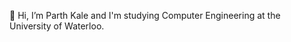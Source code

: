 👋 Hi, I’m Parth Kale and I'm studying Computer Engineering at the University of Waterloo.

<!---
parthpkale/parthpkale is a ✨ special ✨ repository because its `README.md` (this file) appears on your GitHub profile.
You can click the Preview link to take a look at your changes.
--->
